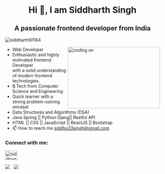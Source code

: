 <h1 align="center">Hi 👋, I am Siddharth Singh</h1>
<h2 align="center">A passionate frontend developer from India</h2>




<p align="left"> <img src="https://komarev.com/ghpvc/?username=siddharth6164&label=Profile%20views&color=0e75b6&style=flat" alt="siddharth61164" /> </p>
<img align="right" alt="coding on" width="300px" height="200" src="https://media.tenor.com/UrnPTaqPEzkAAAAd/developer.gif">

- Web Developer 
- Enthusiastic and highly motivated frontend Developer <br>with a solid understanding of modern frontend technologies.
- B.Tech from Computer Science and Engineering
- Quick learner with a strong problem-solving mindset
- Data Structures and Algorithms (DSA)
- Java Spring || Python Djang|| Restful API
-  HTML || CSS || JavaScript || ReactJS || Bootstrap
- 📫 How to reach me *siddhu33singh@gmail.com*

<h3 align="left">Connect with me:</h3>
<p align="left">
<a href="https://www.linkedin.com/in/siddharth-singh-45a0731bb/" target="blank"><img align="center" src="https://raw.githubusercontent.com/rahuldkjain/github-profile-readme-generator/master/src/images/icons/Social/linked-in-alt.svg" alt="siddharth-singh-45a0731bb" height="30" width="40" /></a>

![](https://github-readme-streak-stats.herokuapp.com/?user=siddharth6164&theme=transparent&hide_border=false) &nbsp;
![](https://github-readme-stats.vercel.app/api/top-langs/?username=siddharth6164&theme=transparent&hide_border=false&include_all_commits=false&count_private=false&layout=compact) &nbsp; 
